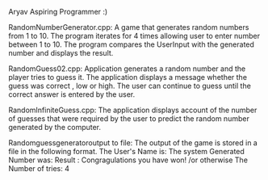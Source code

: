 Aryav
Aspiring Programmer :)

RandomNumberGenerator.cpp: A game that generates random numbers from 1 to 10.
The program iterates for 4 times allowing user to enter number between 1 to 10.
The program compares the UserInput with the generated number and displays the result.

RandomGuess02.cpp: Application generates a random number and the player tries to guess it. The application displays a message whether the guess was correct , low or high. The user can continue to guess until the correct answer is entered by the user.

RandomInfiniteGuess.cpp: The application displays account of the number of guesses that were required by the user to predict the random number generated by the computer.

Randomguessgeneratoroutput to file: The output of the game is stored in a file in the following format.
The User's Name is: 
The system Generated Number was: 
Result : Congragulations you have won! /or otherwise
The Number of tries: 4
